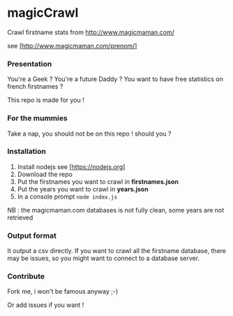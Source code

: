 # magicCrawl
Crawl firstname stats from http://www.magicmaman.com/

see [http://www.magicmaman.com/prenom/]

### Presentation

You're a Geek ?
You're a future Daddy ?
You want to have free statistics on french firstnames ?

This repo is made for you !

### For the mummies

Take a nap, you should not be on this repo ! should you ?

### Installation

1. Install nodejs see [https://nodejs.org]
2. Download the repo 
3. Put the firstnames you want to crawl in **firstnames.json**
4. Put the years you want to crawl in **years.json**
5. In a console prompt `node index.js`

NB : the magicmaman.com databases is not fully clean, some years are not retrieved


### Output format

It output a csv directly.
If you want to crawl all the firstname database, there may be issues, so you might want to connect to a database server.

### Contribute

Fork me, i won't be famous anyway ;-)

Or add issues if you want !